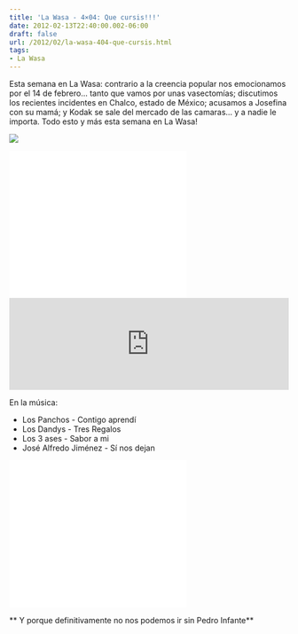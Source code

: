```yaml
---
title: 'La Wasa - 4×04: Que cursis!!!'
date: 2012-02-13T22:40:00.002-06:00
draft: false
url: /2012/02/la-wasa-404-que-cursis.html
tags: 
- La Wasa
---
```


Esta semana en La Wasa: contrario a la creencia popular nos emocionamos por el 14 de febrero... tanto que vamos por unas vasectomías; discutimos los recientes incidentes en Chalco, estado de México; acusamos a Josefina con su mamá; y Kodak se sale del mercado de las camaras... y a nadie le importa. Todo esto y más esta semana en La Wasa!  
  

[![](http://imgs.xkcd.com/comics/valentine.jpg)](http://xkcd.com/63/)

  

 <object class="BLOGGER-youtube-video" classid="clsid:D27CDB6E-AE6D-11cf-96B8-444553540000" codebase="http://download.macromedia.com/pub/shockwave/cabs/flash/swflash.cab#version=6,0,40,0" data-thumbnail-src="http://1.gvt0.com/vi/tREJbzAVbsk/0.jpg" height="266" width="320">
<param name="movie" value="//www.youtube.com/v/H_UoGPe_7KQ&amp;fs=1&amp;source=uds"> 
<param name="bgcolor" value="#FFFFFF"> 
<embed width="320" height="266" src="//www.youtube.com/v/H_UoGPe_7KQ&amp;fs=1&amp;source=uds" type="application/x-shockwave-flash">
</object> 

  
  
<iframe width="100%" height="166" scrolling="no" frameborder="no" src="http://w.soundcloud.com/player/?url=http%3A%2F%2Fapi.soundcloud.com%2Ftracks%2F85232499%3Fsecret_token%3Ds-FIESf&amp;show_artwork=true&amp;secret_url=true"></iframe>  

En la música:

*   Los Panchos - Contigo aprendí
*   Los Dandys - Tres Regalos
*   Los 3 ases - Sabor a mi
*   José Alfredo Jiménez - Sí nos dejan

 <object class="BLOGGER-youtube-video" classid="clsid:D27CDB6E-AE6D-11cf-96B8-444553540000" codebase="http://download.macromedia.com/pub/shockwave/cabs/flash/swflash.cab#version=6,0,40,0" data-thumbnail-src="http://2.gvt0.com/vi/TSeqjXiLEE4/0.jpg" height="266" width="320">
<param name="movie" value="//www.youtube.com/v/TSeqjXiLEE4&amp;fs=1&amp;source=uds"> 
<param name="bgcolor" value="#FFFFFF"> 
<embed width="320" height="266" src="//www.youtube.com/v/TSeqjXiLEE4&amp;fs=1&amp;source=uds" type="application/x-shockwave-flash">
</object> 

** Y porque definitivamente no nos podemos ir sin Pedro Infante**